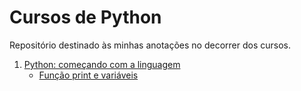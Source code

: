# Cursos de Python

Repositório destinado às minhas anotações no decorrer dos cursos.

1. [Python: começando com a linguagem](01_primeiro_curso)
   - [Função print e variáveis](01_primeiro_curso/aula_01/aula_01.py)
